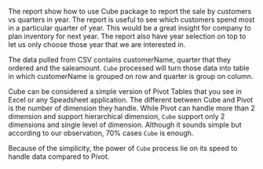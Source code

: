 The report show how to use Cube package to report the sale by customers vs quarters in year. The report is useful to see which customers spend most in a particular quarter of year. This would be a great insight for company to plan inventory for next year. The report also have year selection on top to let us only choose those year that we are interested in.

The data pulled from CSV contains customerName, quarter that they ordered and the saleamount. `Cube` processed will turn those data into table in which customerName is grouped on row and quarter is group on column.

Cube can be considered a simple version of Pivot Tables that you see in Excel or any Speadsheet application. The different between Cube and Pivot is the number of dimension they handle. While Pivot can handle more than 2 dimension and support hierarchical dimension, `Cube` support only 2 dimensions and single level of dimension. Although it sounds simple but according to our observation, 70% cases `Cube` is enough. 

Because of the simplicity, the power of `Cube` process lie on its speed to handle data compared to Pivot.